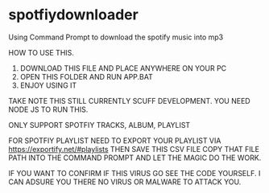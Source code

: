 # spotfiydownloader
Using Command Prompt to download the spotify music into mp3



HOW TO USE THIS.
1) DOWNLOAD THIS FILE AND PLACE ANYWHERE ON YOUR PC
2) OPEN THIS FOLDER AND RUN APP.BAT
3) ENJOY USING IT


TAKE NOTE THIS STILL CURRENTLY SCUFF DEVELOPMENT.
YOU NEED NODE JS TO RUN THIS.

ONLY SUPPORT
SPOTFIY TRACKS, ALBUM, PLAYLIST


FOR SPOTFIY PLAYLIST
NEED TO EXPORT YOUR PLAYLIST VIA https://exportify.net/#playlists THEN SAVE THIS CSV FILE
COPY THAT FILE PATH INTO THE COMMAND PROMPT AND LET THE MAGIC DO THE WORK.



IF YOU WANT TO CONFIRM IF THIS VIRUS GO SEE THE CODE YOURSELF. I CAN ADSURE YOU THERE NO VIRUS OR MALWARE TO ATTACK YOU.
